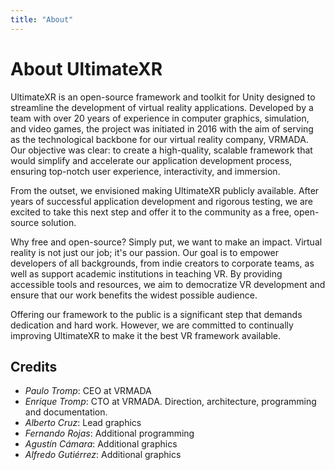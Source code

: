 ```yaml
---
title: "About"
---
```


# About UltimateXR

UltimateXR is an open-source framework and toolkit for Unity designed to streamline the development of virtual reality applications. Developed by a team with over 20 years of experience in computer graphics, simulation, and video games, the project was initiated in 2016 with the aim of serving as the technological backbone for our virtual reality company, VRMADA. Our objective was clear: to create a high-quality, scalable framework that would simplify and accelerate our application development process, ensuring top-notch user experience, interactivity, and immersion.

From the outset, we envisioned making UltimateXR publicly available. After years of successful application development and rigorous testing, we are excited to take this next step and offer it to the community as a free, open-source solution.

Why free and open-source? Simply put, we want to make an impact. Virtual reality is not just our job; it's our passion. Our goal is to empower developers of all backgrounds, from indie creators to corporate teams, as well as support academic institutions in teaching VR. By providing accessible tools and resources, we aim to democratize VR development and ensure that our work benefits the widest possible audience.

Offering our framework to the public is a significant step that demands dedication and hard work. However, we are committed to continually improving UltimateXR to make it the best VR framework available.

## Credits

- *Paulo Tromp*: CEO at VRMADA 
- *Enrique Tromp*: CTO at VRMADA. Direction, architecture, programming and documentation.
- *Alberto Cruz*: Lead graphics 
- *Fernando Rojas*: Additional programming 
- *Agustín Cámara*: Additional graphics 
- *Alfredo Gutiérrez*: Additional graphics
